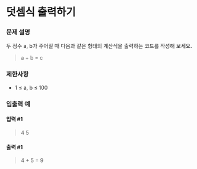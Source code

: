 # 덧셈식 출력하기
### 문제 설명
두 정수 a, b가 주어질 때 다음과 같은 형태의 계산식을 출력하는 코드를 작성해 보세요.
> a + b = c
### 제한사항
- 1 ≤ a, b ≤ 100
### 입출력 예
#### 입력 #1
> 4 5
#### 출력 #1
> 4 + 5 = 9